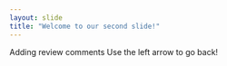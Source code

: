 ```yaml
---
layout: slide
title: "Welcome to our second slide!"
---
```

Adding review comments 
Use the left arrow to go back!
